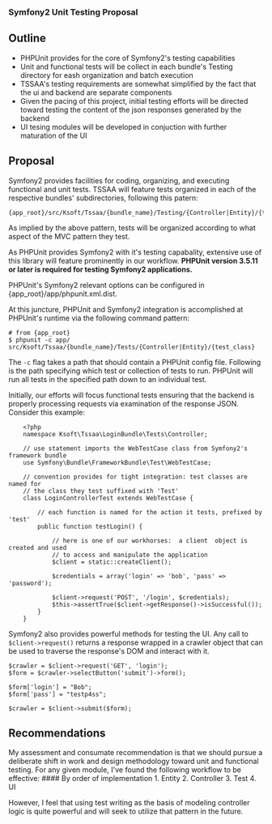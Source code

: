 ### Symfony2 Unit Testing Proposal 

## Outline
* PHPUnit provides for the core of Symfony2's testing capabilities 
* Unit and functional tests will be collect in each bundle's Testing directory 
	for eash organization and batch execution
* TSSAA's testing requirements are somewhat simplified by the fact that the ui
	and backend are separate components
* Given the pacing of this project, initial testing efforts will be directed 
	toward testing the content of the json responses generated by the backend
* UI tesing modules will be developed in conjuction with further maturation of the 
	UI

## Proposal
Symfony2 provides facilities for coding, organizing, and executing functional and unit tests.
TSSAA will feature tests organized in each of the respective bundles' subdirectories, following this
patern:
	
	{app_root}/src/Ksoft/Tssaa/{bundle_name}/Testing/{Controller|Entity}/{test_classes}
	
As implied by the above pattern, tests will be organized according to what aspect of the MVC pattern they test.

As PHPUnit provides Symfony2 with it's testing capabality, extensive use of this library will feature
prominently in our workflow. __PHPUnit version 3.5.11 or later is required for testing Symfony2 applications.__ 

PHPUnit's Symfony2 relevant options can be configured in {app_root}/app/phpunit.xml.dist.

At this juncture, PHPUnit and Symfony2 integration is accomplished at PHPUnit's runtime via the following
command pattern:

	# from {app_root}
	$ phpunit -c app/ src/Ksoft/Tssaa/{bundle_name}/Tests/{Controller|Entity}/{test_class}
	
The `-c` flag takes a path that should contain a PHPUnit config file. Following is the path specifying 
which test or collection of tests to run. PHPUnit will run all tests in the specified path down to an individual
test.  

Initially, our efforts will focus functional tests ensuring that the backend is properly processing requests via examination 
of the response JSON. Consider this example:

		<?php
		namespace Ksoft\Tssaa\LoginBundle\Tests\Controller;

		// use statement imports the WebTestCase class from Symfony2's framework bundle 
		use Symfony\Bundle\FrameworkBundle\Test\WebTestCase;

		// convention provides for tight integration: test classes are named for 
		// the class they test suffixed with 'Test'	
		class LoginControllerTest extends WebTestCase {
			
			// each function is named for the action it tests, prefixed by 'test' 
			public function testLogin() {

				// here is one of our workhorses:  a client  object is created and used
				// to access and manipulate the application
				$client = static::createClient();

				$credentials = array('login' => 'bob', 'pass' => 'password');

				$client->request('POST', '/login', $credentials);
				$this->assertTrue($client->getResponse()->isSuccessful());
			}
		}
	

Symfony2 also provides powerful methods for testing the UI. Any call to `$client->request()` returns 
a response wrapped in a crawler object that can be used to traverse the response's DOM and interact with 
it.  
	
	$crawler = $client->request('GET', 'login');
	$form = $crawler->selectButton('submit')->form();
	
	$form['login'] = "Bob";
	$form['pass'] = "testp4ss";	
	
	$crawler = $client->submit($form);
	
## Recommendations
My assessment and consumate recommendation is that we should pursue a deliberate shift in work and design 
methodology toward unit and functional testing. For any given module, I've found the following workflow to 
be effective: 
	#### By order of implementation
	1. Entity
	2. Controller
	3. Test
	4. UI  

However, I feel that using test writing as the basis of modeling controller logic is quite powerful and 
will seek to utilize that pattern in the future. 
